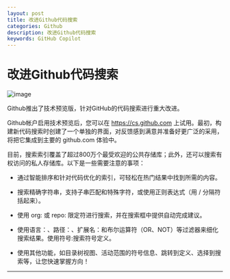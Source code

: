 ```yaml
---
layout: post
title: 改进Github代码搜索
categories: Github
description: 改进Github代码搜索
keywords: GitHub Copilot
---
```


# 改进Github代码搜索

![image](https://github.com/weakchen007/aiwv.github.io/assets/58799395/145252c5-63ac-4271-883c-599d116738c0)

Github推出了技术预览版，针对GitHub的代码搜索进行重大改进。

Github帐户启用技术预览后，您可以在 https://cs.github.com 上试用。最初，构建新代码搜索时创建了一个单独的界面，对反馈感到满意并准备好更广泛的采用，将把它集成到主要的 github.com 体验中。

目前，搜索索引覆盖了超过800万个最受欢迎的公共存储库；此外，还可以搜索有权访问的私人存储库。以下是一些需要注意的事项：

* 通过智能排序和针对代码优化的索引，可轻松在热门结果中找到所需的内容。

* 搜索精确字符串，支持子串匹配和特殊字符，或使用正则表达式（用 / 分隔符括起来）。

* 使用 org: 或 repo: 限定符进行搜索，并在搜索框中提供自动完成建议。

* 使用语言：、路径：、扩展名：和布尔运算符（OR、NOT）等过滤器来细化搜索结果。使用符号:搜索符号定义。

* 使用其他功能，如目录树视图、活动范围的符号信息、跳转到定义、选择到搜索等，让您快速掌握方向！

----------

